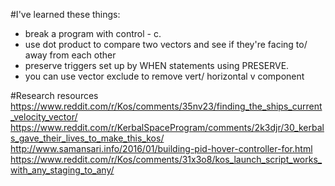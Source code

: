 #I've learned these things:
- break a program with control - c.
- use dot product to compare two vectors and see if they're facing to/ away from each other
- preserve triggers set up by WHEN statements using PRESERVE. 
- you can use vector exclude to remove vert/ horizontal v component 


#Research resources 
https://www.reddit.com/r/Kos/comments/35nv23/finding_the_ships_current_velocity_vector/
https://www.reddit.com/r/KerbalSpaceProgram/comments/2k3djr/30_kerbals_gave_their_lives_to_make_this_kos/
http://www.samansari.info/2016/01/building-pid-hover-controller-for.html
https://www.reddit.com/r/Kos/comments/31x3o8/kos_launch_script_works_with_any_staging_to_any/
